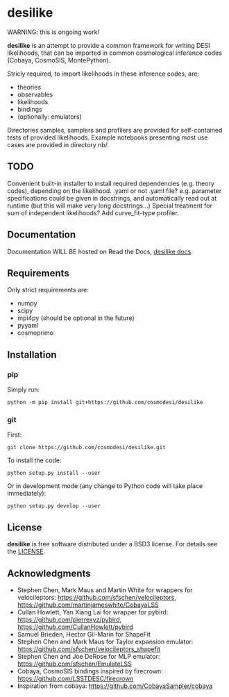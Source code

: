 # desilike

WARNING: this is ongoing work!

**desilike** is an attempt to provide a common framework for writing DESI likelihoods,
that can be imported in common cosmological inference codes (Cobaya, CosmoSIS, MontePython).

Stricly required, to import likelihoods in these inference codes, are:

  - theories
  - observables
  - likelihoods
  - bindings
  - (optionally: emulators)

Directories samples, samplers and profilers are provided for self-contained tests of provided likelihoods.
Example notebooks presenting most use cases are provided in directory nb/.

## TODO

Convenient built-in installer to install required dependencies (e.g. theory codes), depending on the likelihood.
.yaml or not .yaml file? e.g. parameter specifications could be given in docstrings, and automatically read out at runtime
(but this will make very long docstrings...)
Special treatment for sum of independent likelihoods?
Add curve_fit-type profiler.

## Documentation

Documentation WILL BE hosted on Read the Docs, [desilike docs](https://desilike.readthedocs.io/).

## Requirements

Only strict requirements are:

  - numpy
  - scipy
  - mpi4py (should be optional in the future)
  - pyyaml
  - cosmoprimo

## Installation

### pip

Simply run:
```
python -m pip install git+https://github.com/cosmodesi/desilike
```

### git

First:
```
git clone https://github.com/cosmodesi/desilike.git
```
To install the code:
```
python setup.py install --user
```
Or in development mode (any change to Python code will take place immediately):
```
python setup.py develop --user
```

## License

**desilike** is free software distributed under a BSD3 license. For details see the [LICENSE](https://github.com/cosmodesi/desilike/blob/main/LICENSE).


## Acknowledgments

- Stephen Chen, Mark Maus and Martin White for wrappers for velocileptors: https://github.com/sfschen/velocileptors, https://github.com/martinjameswhite/CobayaLSS
- Cullan Howlett, Yan Xiang Lai for wrapper for pybird: https://github.com/pierrexyz/pybird, https://github.com/CullanHowlett/pybird
- Samuel Brieden, Hector Gil-Marin for ShapeFit
- Stephen Chen and Mark Maus for Taylor expansion emulator: https://github.com/sfschen/velocileptors_shapefit
- Stephen Chen and Joe DeRose for MLP emulator: https://github.com/sfschen/EmulateLSS
- Cobaya, CosmoSIS bindings inspired by firecrown: https://github.com/LSSTDESC/firecrown
- Inspiration from cobaya: https://github.com/CobayaSampler/cobaya

